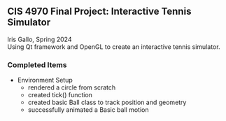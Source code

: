 ## CIS 4970 Final Project: Interactive Tennis Simulator
Iris Gallo, Spring 2024 </br>
Using Qt framework and OpenGL to create an interactive tennis simulator.

### Completed Items
* Environment Setup
  * rendered a circle from scratch
  * created tick() function
  * created basic Ball class to track position and geometry
  * successfully animated a Basic ball motion 
